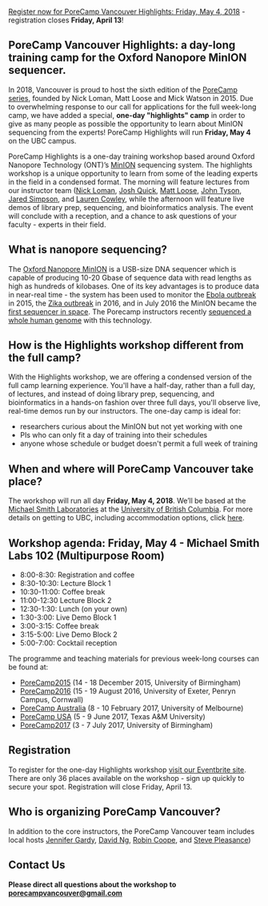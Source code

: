 [Register now for PoreCamp Vancouver Highlights: Friday, May 4, 2018](https://www.eventbrite.com/e/porecamp-vancouver-one-day-highlights-session-registration-friday-may-4-tickets-43071424791) - registration closes **Friday, April 13**!

## PoreCamp Vancouver Highlights: a day-long training camp for the Oxford Nanopore MinION sequencer.
In 2018, Vancouver is proud to host the sixth edition of the [PoreCamp series](https://porecamp.github.io/), founded by Nick Loman, Matt Loose and Mick Watson in 2015. Due to overwhelming response to our call for applications for the full week-long camp, we have added a special, **one-day "highlights" camp** in order to give as many people as possible the opportunity to learn about MinION sequencing from the experts! PoreCamp Highlights will run **Friday, May 4** on the UBC campus.

PoreCamp Highlights is a one-day training workshop based around Oxford Nanopore Technology (ONT)’s [MinION](https://nanoporetech.com/products/minion) sequencing system. The highlights workshop is a unique opportunity to learn from some of the leading experts in the field in a condensed format. The morning will feature lectures from our instructor team ([Nick Loman](http://lab.loman.net/), [Josh Quick](http://lab.loman.net/), [Matt Loose](https://www.nottingham.ac.uk/life-sciences/people/matt.loose), [John Tyson](http://snutchlab.msl.ubc.ca/labmembers/), [Jared Simpson](http://simpsonlab.github.io/), and [Lauren Cowley](https://scholar.google.com/citations?user=t2_rH0kAAAAJ&hl=en), while the afternoon will feature live demos of library prep, sequencing, and bioinformatics analysis. The event will conclude with a reception, and a chance to ask questions of your faculty - experts in their field.

## What is nanopore sequencing?
The [Oxford Nanopore MinION](https://nanoporetech.com/products/minion) is a USB-size DNA sequencer which is capable of producing 10-20 Gbase of sequence data with read lengths as high as hundreds of kilobases. One of its key advantages is to produce data in near-real time - the system has been used to monitor the [Ebola outbreak](http://www.nature.com/nature/journal/v530/n7589/full/nature16996.html) in 2015, the [Zika outbreak](http://zibraproject.github.io/) in 2016, and in July 2016 the MinION became the [first sequencer in space](http://www.nasa.gov/mission_pages/station/research/experiments/2181.html). The Porecamp instructors recently [sequenced a whole human genome](http://github.com/nanopore-wgs-consortium/NA12878) with this technology.

## How is the Highlights workshop different from the full camp?
With the Highlights workshop, we are offering a condensed version of the full camp learning experience. You'll have a half-day, rather than a full day, of lectures, and instead of doing library prep, sequencing, and bioinformatics in a hands-on fashion over three full days, you'll observe live, real-time demos run by our instructors. The one-day camp is ideal for:
* researchers curious about the MinION but not yet working with one
* PIs who can only fit a day of training into their schedules
* anyone whose schedule or budget doesn't permit a full week of training

## When and where will PoreCamp Vancouver take place?
The workshop will run all day **Friday, May 4, 2018**. We’ll be based at the [Michael Smith Laboratories](http://www.msl.ubc.ca/) at the [University of British Columbia](https://www.ubc.ca/). For more details on getting to UBC, including accommodation options, click [here](location.md).

## Workshop agenda: Friday, May 4 - Michael Smith Labs 102 (Multipurpose Room)
* 8:00-8:30: Registration and coffee
* 8:30-10:30: Lecture Block 1
* 10:30-11:00: Coffee break
* 11:00-12:30 Lecture Block 2
* 12:30-1:30: Lunch (on your own)
* 1:30-3:00: Live Demo Block 1
* 3:00-3:15: Coffee break
* 3:15-5:00: Live Demo Block 2
* 5:00-7:00: Cocktail reception

The programme and teaching materials for previous week-long courses can be found at:
  * [PoreCamp2015](https://porecamp.github.io/2015/index.html) (14 - 18 December 2015, University of Birmingham)
  * [PoreCamp2016](https://porecamp.github.io/2016/index.html) (15 - 19 August 2016, University of Exeter, Penryn Campus, Cornwall)
  * [PoreCamp Australia](https://porecamp-au.github.io/) (8 - 10 February 2017, University of Melbourne)
  * [PoreCamp USA](http://www.txgen.tamu.edu/porecamp_usa/) (5 - 9 June 2017, Texas A&M University)
  * [PoreCamp2017](https://porecamp.github.io/2017/index.html) (3 - 7 July 2017, University of Birmingham)

## Registration 
To register for the one-day Highlights workshop [visit our Eventbrite site](https://www.eventbrite.com/e/porecamp-vancouver-one-day-highlights-session-registration-friday-may-4-tickets-43071424791). There are only 36 places available on the workshop - sign up quickly to secure your spot. Registration will close Friday, April 13.

## Who is organizing PoreCamp Vancouver?
In addition to the core instructors, the PoreCamp Vancouver team includes local hosts [Jennifer Gardy](http://www.spph.ubc.ca/person/jennifer-gardy/), [David Ng](http://popperfont.net/), [Robin Coope](http://www.bcgsc.ca/), and [Steve Pleasance](http://www.bcgsc.ca/))

## Contact Us
**Please direct all questions about the workshop to [porecampvancouver@gmail.com](mailto:porecampvancouver@gmail.com)**

